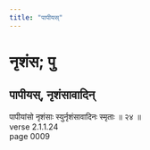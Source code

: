 ```yaml
---
title: "पापीयस्"
---
```


# नृशंस; पु
## पापीयस्, नृशंसावादिन्
पापीयांसो नृशंसाः स्युर्नृशंसावादिनः स्मृताः ॥ २४ ॥<br />verse 2.1.1.24<br />page 0009

